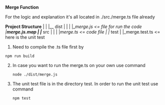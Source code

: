 **Merge Function**

For the logic and explanation it's all located in ./src./merge.ts file already


**Project Structure**
|
|
|__ dist
|     |
|     |__merge.js <= file for run the code
      |__merge.js.map
|
|___ src 
|      |
|      |_merge.ts <= code file
|
|_ test
      |
      |_merge.test.ts <= here is the unit test

1. Need to compile the .ts file first by

  ```
  npm run build
  ```

2. In case you want to run the merge.ts on your own use command
   ```
   node ./dist/merge.js
   ```
3. The unit test file is in the directory test. In order to run the unit test use command
   ```
   npm test
   ```
